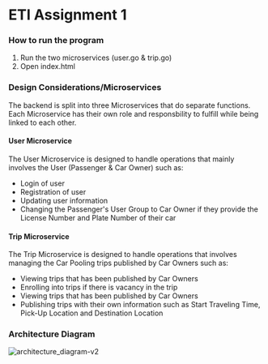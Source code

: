 # ETI Assignment 1

### How to run the program
1. Run the two microservices (user.go & trip.go)
2. Open index.html

### Design Considerations/Microservices
The backend is split into three Microservices that do separate functions. Each Microservice has their own role and responsbility to fulfill while being linked to each other.
#### User Microservice
The User Microservice is designed to handle operations that mainly involves the User (Passenger & Car Owner) such as:
- Login of user
- Registration of user
- Updating user information
- Changing the Passenger's User Group to Car Owner if they provide the License Number and Plate Number of their car
#### Trip Microservice
The Trip Microservice is designed to handle operations that involves managing the Car Pooling trips published by Car Owners such as:
- Viewing trips that has been published by Car Owners
- Enrolling into trips if there is vacancy in the trip
- Viewing trips that has been published by Car Owners
- Publishing trips with their own information such as Start Traveling Time, Pick-Up Location and Destination Location

### Architecture Diagram
![architecture_diagram-v2](https://github.com/simon912/ETI-Assignment-1/assets/93958709/70622e04-3916-4edb-b1b4-c9b35ee9b212)
